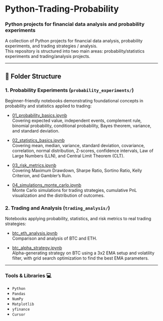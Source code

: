 # Python-Trading-Probability
### Python projects for financial data analysis and probability experiments

A collection of Python projects for financial data analysis, probability experiments, and trading strategies / analysis.  
This repository is structured into two main areas: probability/statistics experiments and trading/analysis projects.

---

## 📂 Folder Structure

### **1. Probability Experiments** (`probability_experiments/`)  
Beginner-friendly notebooks demonstrating foundational concepts in probability and statistics applied to trading:  

- [01_probability_basics.ipynb](probability_experiments/01_probability_basics.ipynb)  
  Covering expected value, independent events, complement rule, binomial probability, conditional probability, Bayes theorem, variance, and standard deviation.  

- [02_statistics_basics.ipynb](probability_experiments/02_statistics_basics.ipynb)  
  Covering mean, median, variance, standard deviation, covariance, correlation, normal distribution, Z-scores, confidence intervals, Law of Large Numbers (LLN), and Central Limit Theorem (CLT).  

- [03_risk_metrics.ipynb](probability_experiments/03_risk_metrics.ipynb)  
  Covering Maximum Drawdown, Sharpe Ratio, Sortino Ratio, Kelly Criterion, and Gambler’s Ruin.  

- [04_simulations_monte_carlo.ipynb](probability_experiments/04_simulations_monte_carlo.ipynb)  
  Monte Carlo simulations for trading strategies, cumulative PnL visualization and the distribution of outcomes.


### **2. Trading and Analysis** (`trading_analysis/`)  
Notebooks applying probability, statistics, and risk metrics to real trading strategies:  

- [btc_eth_analysis.ipynb](trading_analysis/BTC_vs_ETH_analysis.ipynb)  
  Comparison and analysis of BTC and ETH. 

- [btc_alpha_strategy.ipynb](trading_analysis/Alpha_BTC_strategy.ipynb)  
    Alpha-generating strategy on BTC using a 3x2 EMA setup and volatility filter, with grid search optimization to find the best EMA parameters.
  
---

### Tools & Libraries 💻
- `Python`
- `Pandas`
- `NumPy`
- `Matplotlib`
- `yfinance`
- `Cursor`
